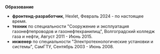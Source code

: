 **Образование**

* **фронтенд-разработчик**, Hexlet, Февраль 2024 - по настоящее время.
* **техник** по специальности "Сооружение и эксплуатация газонефтепроводов и газонефтехранилищ", Волгоградский колледж газа и нефти, 
Август 2011 - Июнь 2015.
* **инженер** по специальности "Электротехнологические установки и системы", СамГТУ, Сентябрь 2003 - Июнь 2008.
